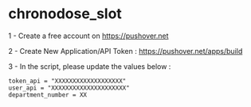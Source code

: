 # chronodose_slot

1 - Create a free account on https://pushover.net

2 - Create New Application/API Token : https://pushover.net/apps/build

3 - In the script, please update the values below : 

    token_api = "XXXXXXXXXXXXXXXXXXX"
    user_api = "XXXXXXXXXXXXXXXXXXXXX"
    department_number = XX
